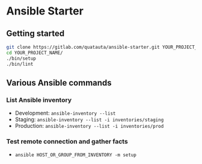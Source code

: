 # Ansible Starter

## Getting started

```sh
git clone https://gitlab.com/quatauta/ansible-starter.git YOUR_PROJECT_NAME
cd YOUR_PROJECT_NAME/
./bin/setup
./bin/lint
```

## Various Ansible commands

### List Ansible inventory

* Development: `ansible-inventory --list`
* Staging: `ansible-inventory --list -i inventories/staging`
* Production: `ansible-inventory --list -i inventories/prod`

### Test remote connection and gather facts

* `ansible HOST_OR_GROUP_FROM_INVENTORY -m setup`
